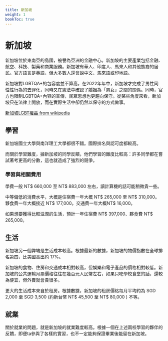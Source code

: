 ```yaml
---
title: 新加坡
weight: 1
bookToc: true
---
```


# 新加坡

新加坡位於東南亞的島國，被譽為亞洲的金融中心。新加坡的主要產業包括金融、航空、科技、製藥和商業服務。新加坡有華人、印度人、馬來人和其他族裔的居民。官方語言是英語，但大多數人還會說中文、馬來語或印地語。

新加坡對LGBTQA+的包容度並不算高，在2022年年中，新加坡才完成了男性同性性行為的去罪化，同時又在憲法中確認了婚姻為「男女」之間的關係。同時，官方也限制LGBTQA+內容的宣傳，民眾思想也更趨向保守。從某些角度來看，新加坡只在法律上開放，而在實際生活中卻仍然以保守的方式做事。

[新加坡LGBT權益 from wikipedia](https://zh.wikipedia.org/zh-cn/%E6%96%B0%E5%8A%A0%E5%9D%A1LGBT%E6%9D%83%E7%9B%8A)

## 學習

新加坡國立大學與南洋理工大學都很不錯。國際排名與認可度都較高。

而關於學習難度，據新加坡的同學反饋，他們學習的難度比較高：許多同學都在嘗試著考更高的分數，這也就造成了強烈的競爭。

### 學習與相關費用

學費一般 NT$ 660,000 至 NT$ 883,000 左右，讀計算機的話可能稍微貴一些。

中等偏低的消費水平，大概是住宿費一年大概 NT$ 265,000 至 NT$ 310,000。夥食費一年大概接近 NT$ 177,000。交通費一年大概NT$ 16,000。

如果想要獲得比較滋潤的生活，預計一年住宿費 NT$ 397,000、夥食費 NT$ 265,000。

## 生活

新加坡另一個弊端是生活成本較高。根據最新的數據，新加坡的物價指數在全球排名第四，比美國高出約 17%。

新加坡的食物、住房和交通成本相對較高，但娛樂和電子產品的價格相對較低。新加坡的公共運輸月票價格往往在幾百元人民幣左右，如果只吃學校食堂的話，還較為便宜，但外賣就會貴很多。

更大的生活成本來自於租房。根據數據，新加坡的租房價格每月平均約為 SGD 2,000 至 SGD 3,500 (約新台幣 NT$ 45,500 至 NT$ 80,000 ) 不等。

## 就業

關於就業的問題，就是新加坡的就業難度較高。根據一個在上述兩校學習的夥伴的反饋，即便ta參與了各樣的實習，也不一定能夠保證畢業後能留在新加坡。
